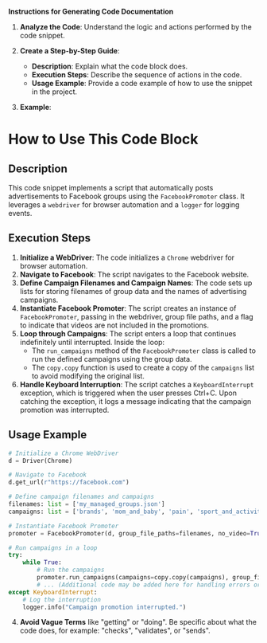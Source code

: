 **Instructions for Generating Code Documentation**

1. **Analyze the Code**: Understand the logic and actions performed by the code snippet.

2. **Create a Step-by-Step Guide**:
    - **Description**: Explain what the code block does.
    - **Execution Steps**: Describe the sequence of actions in the code.
    - **Usage Example**: Provide a code example of how to use the snippet in the project.

3. **Example**:

How to Use This Code Block
=========================================================================================

Description
-------------------------
This code snippet implements a script that automatically posts advertisements to Facebook groups using the `FacebookPromoter` class. It leverages a `webdriver` for browser automation and a `logger` for logging events.

Execution Steps
-------------------------
1. **Initialize a WebDriver**: The code initializes a `Chrome` webdriver for browser automation.
2. **Navigate to Facebook**: The script navigates to the Facebook website.
3. **Define Campaign Filenames and Campaign Names**: The code sets up lists for storing filenames of group data and the names of advertising campaigns.
4. **Instantiate Facebook Promoter**: The script creates an instance of `FacebookPromoter`, passing in the webdriver, group file paths, and a flag to indicate that videos are not included in the promotions.
5. **Loop through Campaigns**: The script enters a loop that continues indefinitely until interrupted. Inside the loop:
    - The `run_campaigns` method of the `FacebookPromoter` class is called to run the defined campaigns using the group data.
    - The `copy.copy` function is used to create a copy of the `campaigns` list to avoid modifying the original list.
6. **Handle Keyboard Interruption**: The script catches a `KeyboardInterrupt` exception, which is triggered when the user presses Ctrl+C. Upon catching the exception, it logs a message indicating that the campaign promotion was interrupted.

Usage Example
-------------------------

```python
# Initialize a Chrome WebDriver
d = Driver(Chrome)

# Navigate to Facebook
d.get_url(r"https://facebook.com")

# Define campaign filenames and campaigns
filenames: list = ['my_managed_groups.json']
campaigns: list = ['brands', 'mom_and_baby', 'pain', 'sport_and_activity', 'house', 'bags_backpacks_suitcases', 'man']

# Instantiate Facebook Promoter
promoter = FacebookPromoter(d, group_file_paths=filenames, no_video=True)

# Run campaigns in a loop
try:
    while True:
        # Run the campaigns
        promoter.run_campaigns(campaigns=copy.copy(campaigns), group_file_paths=filenames)
        # ... (Additional code may be added here for handling errors or other tasks)
except KeyboardInterrupt:
    # Log the interruption
    logger.info("Campaign promotion interrupted.")
```

4. **Avoid Vague Terms** like "getting" or "doing". Be specific about what the code does, for example: "checks", "validates", or "sends".